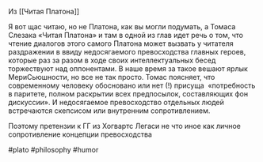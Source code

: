 Из [[Читая Платона]]

Я вот щас читаю, но не Платона, как вы могли подумать, а Томаса Слезака «Читая Платона» и там в одной из глав идет речь о том, что чтение диалогов этого самого Платона может вызвать у читателя раздражении в ввиду недосягаемого превосходства главных героев, которые раз за разом в ходе своих интеллектуальных бесед торжествуют над оппонентами. В наше время за такое вешают ярлык МериСьюшности, но все не так просто. Томас поясняет, что современному человеку обосновано или нет (!) присуща  «потребность в паритете, полном раскрытии всех предпосылок, составляющих фон дискуссии». И недосягаемое превосходство отдельных людей встречаются скепсисом или внутренним сопротивлением. 

Поэтому претензии к ГГ из Хогвартс Легаси не что иное как личное сопротивление концепции превосходства

#plato #philosophy #humor